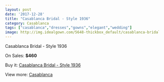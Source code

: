 ```yaml
---
layout: post
date: '2017-12-28'
title: "Casablanca Bridal - Style 1936"
category: Casablanca
tags: ["casablanca","dresses","gowns","elegant","wedding"]
image: http://img.idealgown.com/5648-thickbox_default/casablanca-bridal-style-1936.jpg
---
```

Casablanca Bridal - Style 1936

On Sales: **$460**
<a href="https://www.idealgown.com/en/casablanca/2466-casablanca-bridal-style-1936.html"><amp-img layout="responsive" width="600" height="600" src="//img.idealgown.com/5648-thickbox_default/casablanca-bridal-style-1936.jpg" alt="Casablanca Bridal - Style 1936 0" /></a>
<a href="https://www.idealgown.com/en/casablanca/2466-casablanca-bridal-style-1936.html"><amp-img layout="responsive" width="600" height="600" src="//img.idealgown.com/5650-thickbox_default/casablanca-bridal-style-1936.jpg" alt="Casablanca Bridal - Style 1936 1" /></a>
<a href="https://www.idealgown.com/en/casablanca/2466-casablanca-bridal-style-1936.html"><amp-img layout="responsive" width="600" height="600" src="//img.idealgown.com/5649-thickbox_default/casablanca-bridal-style-1936.jpg" alt="Casablanca Bridal - Style 1936 2" /></a>

Buy it: [Casablanca Bridal - Style 1936](https://www.idealgown.com/en/casablanca/2466-casablanca-bridal-style-1936.html "Casablanca Bridal - Style 1936")

View more: [Casablanca](https://www.idealgown.com/en/31-casablanca "Casablanca")